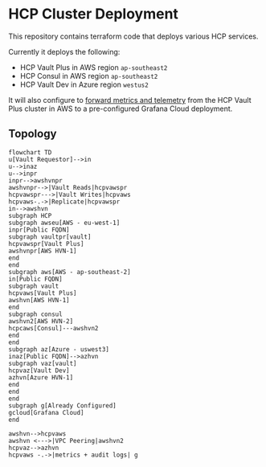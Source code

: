 # HCP Cluster Deployment

This repository contains terraform code that deploys various HCP services.

Currently it deploys the following:

- HCP Vault Plus in AWS region `ap-southeast2`
- HCP Consul in AWS region `ap-southeast2`
- HCP Vault Dev in Azure region `westus2`

It will also configure to [forward metrics and telemetry](https://developer.hashicorp.com/vault/tutorials/cloud-monitoring/vault-audit-log-grafana) from the HCP Vault Plus cluster in AWS to a pre-configured Grafana Cloud deployment.
## Topology

```mermaid
flowchart TD
u[Vault Requestor]-->in
u-->inaz
u-->inpr
inpr-->awshvnpr
awshvnpr-->|Vault Reads|hcpvawspr
hcpvawspr--->|Vault Writes|hcpvaws
hcpvaws-.->|Replicate|hcpvawspr
in-->awshvn
subgraph HCP
subgraph awseu[AWS - eu-west-1]
inpr[Public FQDN]
subgraph vaultpr[vault]
hcpvawspr[Vault Plus]
awshvnpr[AWS HVN-1]
end
end
subgraph aws[AWS - ap-southeast-2]
in[Public FQDN]
subgraph vault
hcpvaws[Vault Plus]
awshvn[AWS HVN-1]
end
subgraph consul
awshvn2[AWS HVN-2]
hcpcaws[Consul]---awshvn2
end
end
subgraph az[Azure - uswest3]
inaz[Public FQDN]-->azhvn
subgraph vaz[vault]
hcpvaz[Vault Dev]
azhvn[Azure HVN-1]
end
end
end
subgraph g[Already Configured]
gcloud[Grafana Cloud]
end

awshvn-->hcpvaws
awshvn <--->|VPC Peering|awshvn2
hcpvaz-->azhvn
hcpvaws -.->|metrics + audit logs| g
```